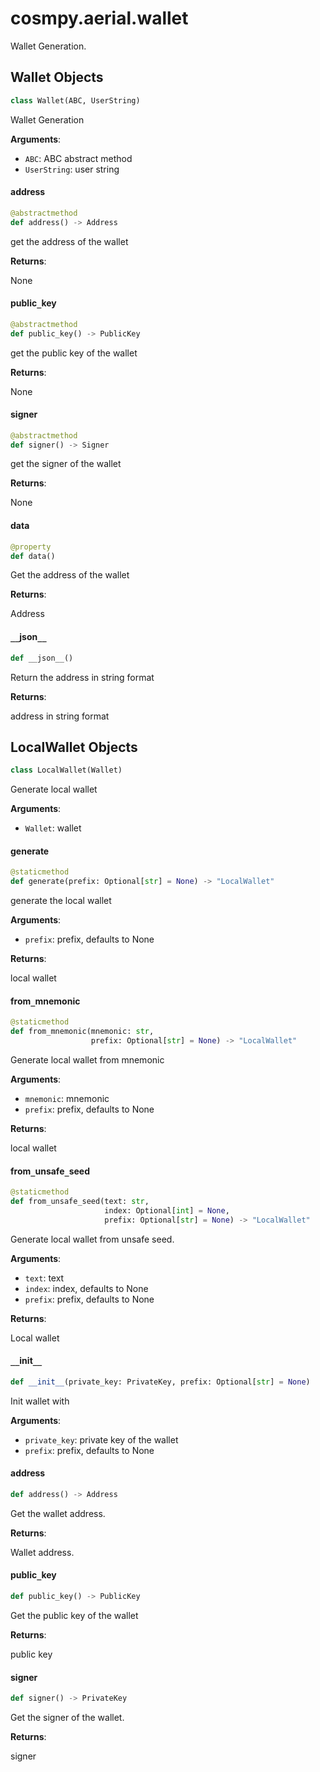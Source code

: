 <a id="cosmpy.aerial.wallet"></a>

# cosmpy.aerial.wallet

Wallet Generation.

<a id="cosmpy.aerial.wallet.Wallet"></a>

## Wallet Objects

```python
class Wallet(ABC, UserString)
```

Wallet Generation

**Arguments**:

- `ABC`: ABC abstract method
- `UserString`: user string

<a id="cosmpy.aerial.wallet.Wallet.address"></a>

#### address

```python
@abstractmethod
def address() -> Address
```

get the address of the wallet

**Returns**:

None

<a id="cosmpy.aerial.wallet.Wallet.public_key"></a>

#### public`_`key

```python
@abstractmethod
def public_key() -> PublicKey
```

get the public key of the wallet

**Returns**:

None

<a id="cosmpy.aerial.wallet.Wallet.signer"></a>

#### signer

```python
@abstractmethod
def signer() -> Signer
```

get the signer of the wallet

**Returns**:

None

<a id="cosmpy.aerial.wallet.Wallet.data"></a>

#### data

```python
@property
def data()
```

Get the address of the wallet

**Returns**:

Address

<a id="cosmpy.aerial.wallet.Wallet.__json__"></a>

#### `__`json`__`

```python
def __json__()
```

Return the address in string format

**Returns**:

address in string format

<a id="cosmpy.aerial.wallet.LocalWallet"></a>

## LocalWallet Objects

```python
class LocalWallet(Wallet)
```

Generate local wallet

**Arguments**:

- `Wallet`: wallet

<a id="cosmpy.aerial.wallet.LocalWallet.generate"></a>

#### generate

```python
@staticmethod
def generate(prefix: Optional[str] = None) -> "LocalWallet"
```

generate the local wallet

**Arguments**:

- `prefix`: prefix, defaults to None

**Returns**:

local wallet

<a id="cosmpy.aerial.wallet.LocalWallet.from_mnemonic"></a>

#### from`_`mnemonic

```python
@staticmethod
def from_mnemonic(mnemonic: str,
                  prefix: Optional[str] = None) -> "LocalWallet"
```

Generate local wallet from mnemonic

**Arguments**:

- `mnemonic`: mnemonic
- `prefix`: prefix, defaults to None

**Returns**:

local wallet

<a id="cosmpy.aerial.wallet.LocalWallet.from_unsafe_seed"></a>

#### from`_`unsafe`_`seed

```python
@staticmethod
def from_unsafe_seed(text: str,
                     index: Optional[int] = None,
                     prefix: Optional[str] = None) -> "LocalWallet"
```

Generate local wallet from unsafe seed.

**Arguments**:

- `text`: text
- `index`: index, defaults to None
- `prefix`: prefix, defaults to None

**Returns**:

Local wallet

<a id="cosmpy.aerial.wallet.LocalWallet.__init__"></a>

#### `__`init`__`

```python
def __init__(private_key: PrivateKey, prefix: Optional[str] = None)
```

Init wallet with

**Arguments**:

- `private_key`: private key of the wallet
- `prefix`: prefix, defaults to None

<a id="cosmpy.aerial.wallet.LocalWallet.address"></a>

#### address

```python
def address() -> Address
```

Get the wallet address.

**Returns**:

Wallet address.

<a id="cosmpy.aerial.wallet.LocalWallet.public_key"></a>

#### public`_`key

```python
def public_key() -> PublicKey
```

Get the public key of the wallet

**Returns**:

public key

<a id="cosmpy.aerial.wallet.LocalWallet.signer"></a>

#### signer

```python
def signer() -> PrivateKey
```

Get  the signer of the wallet.

**Returns**:

signer

